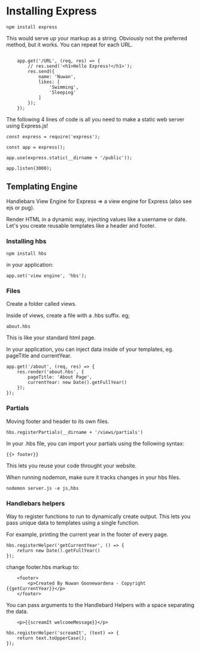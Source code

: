 # Installing Express

`npm install express`

This would serve up your markup as a string. Obviously not the preferred method, but it works. 
You can repeat for each URL.

```

    app.get('/URL', (req, res) => {
        // res.send('<h1>Hello Express!</h1>');
        res.send({
            name: 'Nuwan',
            likes: [
                'Swimming',
                'Sleeping'
            ]
        });
    });

```


The following 4 lines of code is all you need to make a static web server using Express.js!

```
const express = require('express');

const app = express();

app.use(express.static(__dirname + '/public'));

app.listen(3000);
```

## Templating Engine

Handlebars View Engine for Express => a view engine for Express (also see ejs or pug).

Render HTML in a dynamic way, injecting values like a username or date. 
Let's you create reusable templates like a header and footer.

### Installing hbs 

`npm install hbs`

in your application: 

```
app.set('view engine', 'hbs');
```

### Files

Create a folder called views.

Inside of views, create a file with a .hbs suffix. eg;

`about.hbs`

This is like your standard html page.

In your application, you can inject data inside of your templates, eg. pageTitle and currentYear.

```
app.get('/about', (req, res) => {
    res.render('about.hbs', {
        pageTitle: 'About Page',
        currentYear: new Date().getFullYear()
    });
});
```

### Partials
Moving footer and header to its own files.
```
hbs.registerPartials(__dirname + '/views/partials')
```

In your .hbs file, you can import your partials using the following syntax:

```
{{> footer}}

```

This lets you reuse your code throught your website.

When running nodemon, make sure it tracks changes in your hbs files.

`nodemon server.js -e js,hbs`

### Handlebars helpers
Way to register functions to run to dynamically create output.
This lets you pass unique data to templates using a single function.

For example, printing the current year in the footer of every page.

```
hbs.registerHelper('getCurrentYear', () => {
    return new Date().getFullYear()
});
```

change footer.hbs markup to:

```
    <footer>
        <p>Created By Nuwan Goonewardena - Copyright {{getCurrentYear}}</p>
    </footer>
```
You can pass arguments to the Handlebard Helpers with a space separating the data.

```
    <p>{{screamIt welcomeMessage}}</p>
```

```
hbs.registerHelper('screamIt', (text) => {
    return text.toUpperCase();
});
```